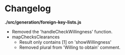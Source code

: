 # Changelog

**./src/generation/foreign-key-lists.js**
* Removed the 'handleCheckWillingness' function.
* mapChecksClearances
	* Result only contains [1] on 'showWillingness'
	* Removed plural from 'Willing to obtain' comment.
